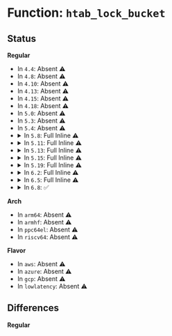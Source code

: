 # Function: <code>htab_lock_bucket</code>

## Status
<b>Regular</b>
<ul>
<li>
In <code>4.4</code>: Absent ⚠️
</li>
<li>
In <code>4.8</code>: Absent ⚠️
</li>
<li>
In <code>4.10</code>: Absent ⚠️
</li>
<li>
In <code>4.13</code>: Absent ⚠️
</li>
<li>
In <code>4.15</code>: Absent ⚠️
</li>
<li>
In <code>4.18</code>: Absent ⚠️
</li>
<li>
In <code>5.0</code>: Absent ⚠️
</li>
<li>
In <code>5.3</code>: Absent ⚠️
</li>
<li>
In <code>5.4</code>: Absent ⚠️
</li>
<li>
<details>
<summary>In <code>5.8</code>: Full Inline ⚠️</summary>

**Collision:** Unique Static

**Inline:** Full

**Transformation:** False

**Instances:**

```
In kernel/bpf/hashtab.c (ffffffff812188f3)
Location: kernel/bpf/hashtab.c:147
Inline: True
Inline callers:
  - kernel/bpf/hashtab.c:__htab_map_lookup_and_delete_batch
  - kernel/bpf/hashtab.c:htab_lru_map_delete_elem
  - kernel/bpf/hashtab.c:htab_map_delete_elem
  - kernel/bpf/hashtab.c:__htab_lru_percpu_map_update_elem
  - kernel/bpf/hashtab.c:__htab_percpu_map_update_elem
  - kernel/bpf/hashtab.c:htab_lru_map_update_elem
  - kernel/bpf/hashtab.c:htab_map_update_elem
  - kernel/bpf/hashtab.c:htab_lru_map_delete_node
```
</details>
</li>
<li>
<details>
<summary>In <code>5.11</code>: Full Inline ⚠️</summary>

**Collision:** Unique Static

**Inline:** Full

**Transformation:** False

**Instances:**

```
In kernel/bpf/hashtab.c (ffffffff8121abf2)
Location: kernel/bpf/hashtab.c:159
Inline: True
Inline callers:
  - kernel/bpf/hashtab.c:__htab_map_lookup_and_delete_batch
  - kernel/bpf/hashtab.c:htab_lru_map_delete_elem
  - kernel/bpf/hashtab.c:htab_map_delete_elem
  - kernel/bpf/hashtab.c:__htab_lru_percpu_map_update_elem
  - kernel/bpf/hashtab.c:__htab_percpu_map_update_elem
  - kernel/bpf/hashtab.c:htab_lru_map_update_elem
  - kernel/bpf/hashtab.c:htab_map_update_elem
  - kernel/bpf/hashtab.c:htab_lru_map_delete_node
```
</details>
</li>
<li>
<details>
<summary>In <code>5.13</code>: Full Inline ⚠️</summary>

**Collision:** Unique Static

**Inline:** Full

**Transformation:** False

**Instances:**

```
In kernel/bpf/hashtab.c (ffffffff8121e896)
Location: kernel/bpf/hashtab.c:159
Inline: True
Inline callers:
  - kernel/bpf/hashtab.c:__htab_map_lookup_and_delete_batch
  - kernel/bpf/hashtab.c:htab_lru_map_delete_elem
  - kernel/bpf/hashtab.c:htab_map_delete_elem
  - kernel/bpf/hashtab.c:__htab_lru_percpu_map_update_elem
  - kernel/bpf/hashtab.c:__htab_percpu_map_update_elem
  - kernel/bpf/hashtab.c:htab_lru_map_update_elem
  - kernel/bpf/hashtab.c:htab_map_update_elem
  - kernel/bpf/hashtab.c:htab_lru_map_delete_node
```
</details>
</li>
<li>
<details>
<summary>In <code>5.15</code>: Full Inline ⚠️</summary>

**Collision:** Unique Static

**Inline:** Full

**Transformation:** False

**Instances:**

```
In kernel/bpf/hashtab.c (ffffffff81254e86)
Location: kernel/bpf/hashtab.c:159
Inline: True
Inline callers:
  - kernel/bpf/hashtab.c:__htab_map_lookup_and_delete_batch
  - kernel/bpf/hashtab.c:__htab_map_lookup_and_delete_elem
  - kernel/bpf/hashtab.c:htab_lru_map_delete_elem
  - kernel/bpf/hashtab.c:htab_map_delete_elem
  - kernel/bpf/hashtab.c:__htab_lru_percpu_map_update_elem
  - kernel/bpf/hashtab.c:__htab_percpu_map_update_elem
  - kernel/bpf/hashtab.c:htab_lru_map_update_elem
  - kernel/bpf/hashtab.c:htab_map_update_elem
  - kernel/bpf/hashtab.c:htab_lru_map_delete_node
```
</details>
</li>
<li>
<details>
<summary>In <code>5.19</code>: Full Inline ⚠️</summary>

**Collision:** Unique Static

**Inline:** Full

**Transformation:** False

**Instances:**

```
In kernel/bpf/hashtab.c (ffffffff8129e0df)
Location: kernel/bpf/hashtab.c:160
Inline: True
Inline callers:
  - kernel/bpf/hashtab.c:__htab_map_lookup_and_delete_batch
  - kernel/bpf/hashtab.c:__htab_map_lookup_and_delete_elem
  - kernel/bpf/hashtab.c:htab_lru_map_delete_elem
  - kernel/bpf/hashtab.c:htab_map_delete_elem
  - kernel/bpf/hashtab.c:__htab_lru_percpu_map_update_elem
  - kernel/bpf/hashtab.c:__htab_percpu_map_update_elem
  - kernel/bpf/hashtab.c:htab_lru_map_update_elem
  - kernel/bpf/hashtab.c:htab_map_update_elem
  - kernel/bpf/hashtab.c:htab_lru_map_delete_node
```
</details>
</li>
<li>
<details>
<summary>In <code>6.2</code>: Full Inline ⚠️</summary>

**Collision:** Unique Static

**Inline:** Full

**Transformation:** False

**Instances:**

```
In kernel/bpf/hashtab.c (ffffffff812fbd46)
Location: kernel/bpf/hashtab.c:149
Inline: True
Inline callers:
  - kernel/bpf/hashtab.c:__htab_map_lookup_and_delete_batch
  - kernel/bpf/hashtab.c:__htab_map_lookup_and_delete_elem
  - kernel/bpf/hashtab.c:htab_lru_map_delete_elem
  - kernel/bpf/hashtab.c:htab_map_delete_elem
  - kernel/bpf/hashtab.c:__htab_lru_percpu_map_update_elem
  - kernel/bpf/hashtab.c:__htab_percpu_map_update_elem
  - kernel/bpf/hashtab.c:htab_lru_map_update_elem
  - kernel/bpf/hashtab.c:htab_map_update_elem
  - kernel/bpf/hashtab.c:htab_lru_map_delete_node
```
</details>
</li>
<li>
<details>
<summary>In <code>6.5</code>: Full Inline ⚠️</summary>

**Collision:** Unique Static

**Inline:** Full

**Transformation:** False

**Instances:**

```
In kernel/bpf/hashtab.c (ffffffff8132a5cd)
Location: kernel/bpf/hashtab.c:149
Inline: True
Inline callers:
  - kernel/bpf/hashtab.c:__htab_map_lookup_and_delete_batch
  - kernel/bpf/hashtab.c:__htab_map_lookup_and_delete_elem
  - kernel/bpf/hashtab.c:htab_lru_map_delete_elem
  - kernel/bpf/hashtab.c:htab_map_delete_elem
  - kernel/bpf/hashtab.c:__htab_lru_percpu_map_update_elem
  - kernel/bpf/hashtab.c:__htab_percpu_map_update_elem
  - kernel/bpf/hashtab.c:htab_lru_map_update_elem
  - kernel/bpf/hashtab.c:htab_map_update_elem
  - kernel/bpf/hashtab.c:htab_lru_map_delete_node
```
</details>
</li>
<li>
<details>
<summary>In <code>6.8</code>: ✅</summary>

```c
int htab_lock_bucket(const struct bpf_htab *htab, struct bucket *b, u32 hash, long unsigned int *pflags);
```

**Collision:** Unique Static

**Inline:** No

**Transformation:** False

**Instances:**

```
In kernel/bpf/hashtab.c (ffffffff8134a4f0)
Location: kernel/bpf/hashtab.c:150
Inline: False
Direct callers:
  - kernel/bpf/hashtab.c:__htab_map_lookup_and_delete_batch
  - kernel/bpf/hashtab.c:__htab_map_lookup_and_delete_elem
  - kernel/bpf/hashtab.c:htab_lru_map_delete_elem
  - kernel/bpf/hashtab.c:htab_map_delete_elem
  - kernel/bpf/hashtab.c:__htab_lru_percpu_map_update_elem
  - kernel/bpf/hashtab.c:__htab_lru_percpu_map_update_elem
  - kernel/bpf/hashtab.c:__htab_percpu_map_update_elem
  - kernel/bpf/hashtab.c:htab_lru_map_update_elem
  - kernel/bpf/hashtab.c:htab_map_update_elem
  - kernel/bpf/hashtab.c:htab_lru_map_delete_node
```
**Symbols:**

```
ffffffff8134a4f0-ffffffff8134a5d7: htab_lock_bucket (STB_LOCAL)
```
</details>
</li>
</ul>
<b>Arch</b>
<ul>
<li>
In <code>arm64</code>: Absent ⚠️
</li>
<li>
In <code>armhf</code>: Absent ⚠️
</li>
<li>
In <code>ppc64el</code>: Absent ⚠️
</li>
<li>
In <code>riscv64</code>: Absent ⚠️
</li>
</ul>
<b>Flavor</b>
<ul>
<li>
In <code>aws</code>: Absent ⚠️
</li>
<li>
In <code>azure</code>: Absent ⚠️
</li>
<li>
In <code>gcp</code>: Absent ⚠️
</li>
<li>
In <code>lowlatency</code>: Absent ⚠️
</li>
</ul>

## Differences
<b>Regular</b>
<ul>
</ul>
